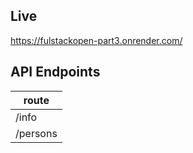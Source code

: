 ## Live

https://fulstackopen-part3.onrender.com/

## API Endpoints

| route    |
| -------- |
| /info    |
| /persons |
